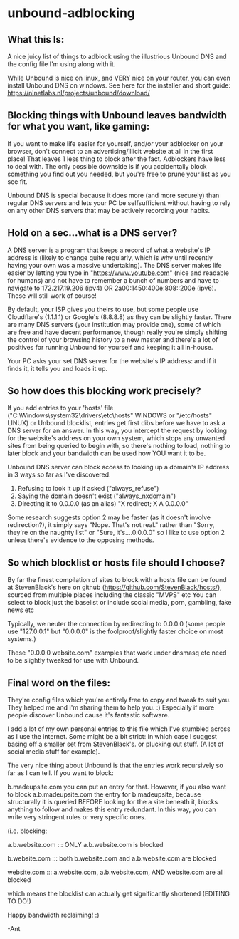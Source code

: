# unbound-adblocking
What this Is:
-------------
A nice juicy list of things to adblock using the illustrious Unbound DNS and the config file I'm using along with it. 

While Unbound is nice on linux, and VERY nice on your router, you can even install Unbound DNS on windows. 
See here for the installer and short guide: https://nlnetlabs.nl/projects/unbound/download/ 

Blocking things with Unbound leaves bandwidth for what you want, like gaming:
-----------------------------
If you want to make life easier for yourself, and/or your adblocker on your browser, don't connect to an advertising/illicit website at all in the first place! That leaves 1 less thing to block after the fact. Adblockers have less to deal with.
The only possible downside is if you accidentally block something you find out you needed, but you're free to prune your list as you see fit. 

Unbound DNS is special because it does more (and more securely) than regular DNS servers and lets your PC be selfsufficient without having to rely on any other DNS servers that may be actively recording your habits.

Hold on a sec...what is a DNS server?
------------------------------------
A DNS server is a program that keeps a record of what a website's IP address is (likely to change quite regularly, which is why until recently having your own was a massive undertaking). 
The DNS server makes life easier by letting you type in "https://www.youtube.com" (nice and readable for humans) and not have to remember a bunch of numbers and have to navigate to 172.217.19.206 (ipv4)  OR  2a00:1450:400e:808::200e  (ipv6). 
These will still work of course! 

By default, your ISP gives you theirs to use, but some people use Cloudflare's (1.1.1.1) or Google's (8.8.8.8) as they can be slightly faster.  There are many DNS servers (your institution may provide one), some of which are free and have decent performance, though really you're simply shifting the control of your browsing history to a new master and there's a lot of positives for running Unbound for yourself and keeping it all in-house.

Your PC asks your set DNS server for the website's IP address: and if it finds it, it tells you and loads it up.


So how does this blocking work precisely?
-----------------------------------------
If you add entries to your 'hosts' file ("C:\Windows\system32\drivers\etc\hosts" WINDOWS or "/etc/hosts" LINUX) or Unbound blocklist, entries get first dibs before we have to ask a DNS server for an answer.
In this way, you intercept the request by looking for the website's address on your own system, which stops any unwanted sites from being queried to begin with, so there's nothing to load, nothing to later block and your bandwidth can be used how YOU want it to be.

Unbound DNS server can block access to looking up a domain's IP address in 3 ways so far as I've discovered:

1) Refusing to look it up if asked       ("always_refuse")
2) Saying the domain doesn't exist       ("always_nxdomain")  
3) Directing it to 0.0.0.0 (as an alias)   "X redirect; X A 0.0.0.0"

Some research suggests option 2 may be faster (as it doesn't involve redirection?), it simply says "Nope. That's not real." rather than "Sorry, they're on the naughty list" or "Sure, it's....0.0.0.0" so I like to use option 2 unless there's evidence to the opposing methods.


So which blocklist or hosts file should I choose?
-----------------------------
By far the finest compilation of sites to block with a hosts file can be found at StevenBlack's here on github (https://github.com/StevenBlack/hosts/), sourced from multiple places including the classic "MVPS" etc You can select to block just the baselist or include social media, porn, gambling, fake news etc

Typically, we neuter the connection by redirecting to 0.0.0.0 (some people use "127.0.0.1" but "0.0.0.0" is the foolproof/slightly faster choice on most systems.)

These "0.0.0.0 website.com" examples that work under dnsmasq etc need to be slightly tweaked for use with Unbound.


Final word on the files:
------------------------
They're config files which you're entirely free to copy and tweak to suit you. They helped me and I'm sharing them to help you. :) Especially if more people discover Unbound cause it's fantastic software.

I add a lot of my own personal entries to this file which I've stumbled across as I use the internet. Some might be a bit strict: In which case I suggest basing off a smaller set from StevenBlack's. or plucking out stuff. (A lot of social media stuff for example).

The very nice thing about Unbound is that the entries work recursively so far as I can tell. If you want to block:

b.madeupsite.com  you can put an entry for that. However, if you also want to block
a.b.madeupsite.com    the entry for b.madeupsite, because structurally it is queried BEFORE looking for the a site beneath it, blocks anything to follow and makes this entry redundant. In this way, you can write very stringent rules or very specific ones.

(i.e. blocking:

a.b.website.com    :::           ONLY a.b.website.com is blocked

b.website.com      :::           both b.website.com and a.b.website.com are blocked

website.com        :::           a.website.com, a.b.website.com, AND website.com are all blocked



which means the blocklist can actually get significantly shortened (EDITING TO DO!)

Happy bandwidth reclaiming! :)

-Ant








